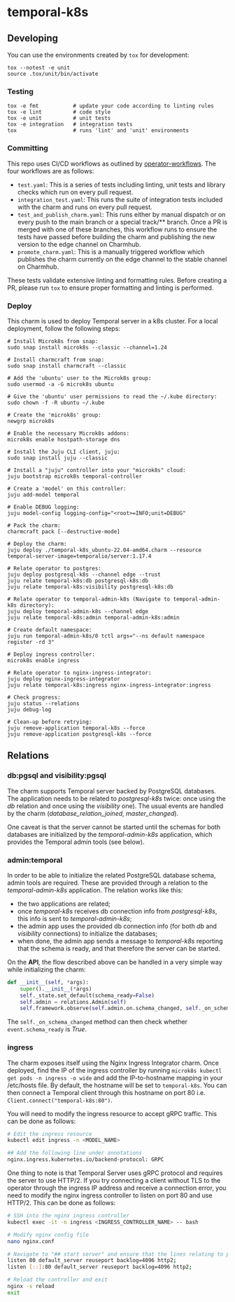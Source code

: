 # temporal-k8s

## Developing

You can use the environments created by `tox` for development:

```shell
tox --notest -e unit
source .tox/unit/bin/activate
```

### Testing

```shell
tox -e fmt           # update your code according to linting rules
tox -e lint          # code style
tox -e unit          # unit tests
tox -e integration   # integration tests
tox                  # runs 'lint' and 'unit' environments
```

### Committing

This repo uses CI/CD workflows as outlined by [operator-workflows](https://github.com/canonical/operator-workflows). The four workflows are as follows:
- `test.yaml`: This is a series of tests including linting, unit tests and library checks which run on every pull request.
- `integration_test.yaml`: This runs the suite of integration tests included with the charm and runs on every pull request.
- `test_and_publish_charm.yaml`: This runs either by manual dispatch or on every push to the main branch or a special track/** branch. Once a PR is merged with one of these branches, this workflow runs to ensure the tests have passed before building the charm and publishing the new version to the edge channel on Charmhub.
- `promote_charm.yaml`: This is a manually triggered workflow which publishes the charm currently on the edge channel to the stable channel on Charmhub.

These tests validate extensive linting and formatting rules. Before creating a PR, please run `tox` to ensure proper formatting and linting is performed.

### Deploy

This charm is used to deploy Temporal server in a k8s cluster.
For a local deployment, follow the following steps:

    # Install Microk8s from snap:
    sudo snap install microk8s --classic --channel=1.24

    # Install charmcraft from snap:
    sudo snap install charmcraft --classic

    # Add the 'ubuntu' user to the Microk8s group:
    sudo usermod -a -G microk8s ubuntu

    # Give the 'ubuntu' user permissions to read the ~/.kube directory:
    sudo chown -f -R ubuntu ~/.kube

    # Create the 'microk8s' group:
    newgrp microk8s

    # Enable the necessary Microk8s addons:
    microk8s enable hostpath-storage dns

    # Install the Juju CLI client, juju:
    sudo snap install juju --classic

    # Install a "juju" controller into your "microk8s" cloud:
    juju bootstrap microk8s temporal-controller

    # Create a 'model' on this controller:
    juju add-model temporal

    # Enable DEBUG logging:
    juju model-config logging-config="<root>=INFO;unit=DEBUG"

    # Pack the charm:
    charmcraft pack [--destructive-mode]

    # Deploy the charm:
    juju deploy ./temporal-k8s_ubuntu-22.04-amd64.charm --resource temporal-server-image=temporalio/server:1.17.4

    # Relate operator to postgres:
    juju deploy postgresql-k8s --channel edge --trust
    juju relate temporal-k8s:db postgresql-k8s:db
    juju relate temporal-k8s:visibility postgresql-k8s:db

    # Relate operator to temporal-admin-k8s (Navigate to temporal-admin-k8s directory):
    juju deploy temporal-admin-k8s --channel edge
    juju relate temporal-k8s:admin temporal-admin-k8s:admin

    # Create default namespace:
    juju run temporal-admin-k8s/0 tctl args="--ns default namespace register -rd 3"

    # Deploy ingress controller:
    microk8s enable ingress

    # Relate operator to nginx-ingress-integrator:
    juju deploy nginx-ingress-integrator
    juju relate temporal-k8s:ingress nginx-ingress-integrator:ingress

    # Check progress:
    juju status --relations
    juju debug-log

    # Clean-up before retrying:
    juju remove-application temporal-k8s --force
    juju remove-application postgresql-k8s --force

## Relations

### db:pgsql and visibility:pgsql

The charm supports Temporal server backed by PostgreSQL databases. The
application needs to be related to *postgresql-k8s* twice: once using the *db*
relation and once using the *visibility* one). The usual events are handled by
the charm (*database_relation_joined*, *master_changed*).

One caveat is that the server cannot be started until the schemas for both
databases are initialized by the *temporal-admin-k8s* application, which
provides the Temporal admin tools (see below).

### admin:temporal

In order to be able to initialize the related PostgreSQL database schema, admin
tools are required. These are provided through a relation to the
*temporal-admin-k8s* application. The relation works like this:
- the two applications are related;
- once *temporal-k8s* receives db connection info from *postgresql-k8s*, this
  info is sent to *temporal-admin-k8s*;
- the admin app uses the provided db connection info (for both *db* and
  *visibility* connections) to initialize the databases;
- when done, the admin app sends a message to *temporal-k8s* reporting that the
  schema is ready, and that therefore the server can be started.

On the **API**, the flow described above can be handled in a very simple way while
initializing the charm:
```Python
def __init__(self, *args):
    super().__init__(*args)
    self._state.set_default(schema_ready=False)
    self.admin = relations.Admin(self)
    self.framework.observe(self.admin.on.schema_changed, self._on_schema_changed)
```
The `self._on_schema_changed` method can then check whether `event.schema_ready`
is *True*.

### ingress

The charm exposes itself using the Nginx Ingress Integrator charm. Once deployed, find the IP of the ingress controller by running ``` microk8s kubectl get pods -n ingress -o wide ``` and add the IP-to-hostname mapping in your /etc/hosts file. By default, the hostname will be set to ```temporal-k8s```. You can then connect a Temporal client through this hostname on port 80 i.e. ```Client.connect("temporal-k8s:80")```.

You will need to modify the ingress resource to accept gRPC traffic. This can be done as follows:

```bash
# Edit the ingress resource
kubectl edit ingress -n <MODEL_NAME>

## Add the following line under annotations
nginx.ingress.kubernetes.io/backend-protocol: GRPC

```

One thing to note is that Temporal Server uses gRPC protocol and requires the server to use HTTP/2. If you try connecting a client without TLS to the operator through the ingress IP address and receive a connection error, you need to modify the nginx ingress controller to listen on port 80 and use HTTP/2. This can be done as follows:

```bash
# SSH into the nginx ingress controller
kubectl exec -it -n ingress <INGRESS_CONTROLLER_NAME> -- bash

# Modify nginx config file
nano nginx.conf

# Navigate to "## start server" and ensure that the lines relating to port 80 have http2 at the end
listen 80 default_server reuseport backlog=4096 http2;
listen [::]:80 default_server reuseport backlog=4096 http2;

# Reload the controller and exit
nginx -s reload
exit
```
